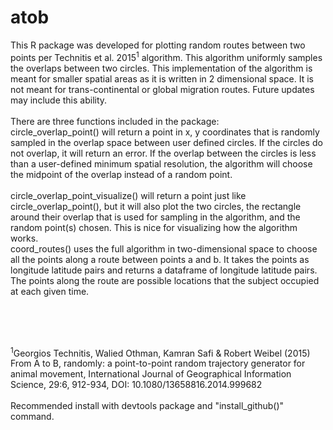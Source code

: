 # atob
This R package was developed for plotting random routes between two points per Technitis et al. 2015<sup>1</sup> algorithm. This algorithm uniformly samples the overlaps between two circles. This implementation of the algorithm is meant for smaller spatial areas as it is written in 2 dimensional space. It is not meant for trans-continental or global migration routes. Future updates may include this ability.<br>
<br>There are three functions included in the package:<br>
circle_overlap_point() will return a point in x, y coordinates that is randomly sampled in the overlap space between user defined circles. If the circles do not overlap, it will return an error. If the overlap between the circles is less than a user-defined minimum spatial resolution, the algorithm will choose the midpoint of the overlap instead of a random point.<br>  
circle_overlap_point_visualize() will return a point just like circle_overlap_point(), but it will also plot the two circles, the rectangle around their overlap that is used for sampling in the algorithm, and the random point(s) chosen. This is nice for visualizing how the algorithm works.<br>
coord_routes() uses the full algorithm in two-dimensional space to choose all the points along a route between points a and b. It takes the points as longitude latitude pairs and returns a dataframe of longitude latitude pairs. The points along the route are possible locations that the subject occupied at each given time. 


<br><br><br>


<sup>1</sup>Georgios Technitis, Walied Othman, Kamran Safi & Robert Weibel
(2015) From A to B, randomly: a point-to-point random trajectory generator for animal
movement, International Journal of Geographical Information Science, 29:6, 912-934, DOI:
10.1080/13658816.2014.999682
<br><br>
Recommended install with devtools package and "install_github()" command.
